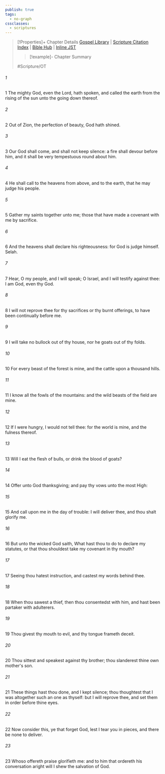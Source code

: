 ```yaml
---
publish: true
tags:
  - no-graph
cssclasses:
  - scriptures
---
```

>[!Properties]+ Chapter Details
>[Gospel Library](https://churchofjesuschrist.org/study/scriptures/ot/ps/50?lang=eng)    |    [Scripture Citation Index](https://scriptures.byu.edu/#07732::c07732)    |    [Bible Hub](https://biblehub.com/psalms/50.htm)    |    [Inline JST](https://scripturetoolbox.com/html/ic/Psalms/50.html)
>>[!example]- Chapter Summary
>> 
> 
>
>#Scripture/OT
###### 1
1 The mighty God, even the Lord, hath spoken, and called the earth from the rising of the sun unto the going down thereof.
###### 2
2 Out of Zion, the perfection of beauty, God hath shined.
###### 3
3 Our God shall come, and shall not keep silence: a fire shall devour before him, and it shall be very tempestuous round about him.
###### 4
4 He shall call to the heavens from above, and to the earth, that he may judge his people.
###### 5
5 Gather my saints together unto me; those that have made a covenant with me by sacrifice.
###### 6
6 And the heavens shall declare his righteousness: for God is judge himself. Selah.
###### 7
7 Hear, O my people, and I will speak; O Israel, and I will testify against thee: I am God, even thy God.
###### 8
8 I will not reprove thee for thy sacrifices or thy burnt offerings, to have been continually before me.
###### 9
9 I will take no bullock out of thy house, nor he goats out of thy folds.
###### 10
10 For every beast of the forest is mine, and the cattle upon a thousand hills.
###### 11
11 I know all the fowls of the mountains: and the wild beasts of the field are mine.
###### 12
12 If I were hungry, I would not tell thee: for the world is mine, and the fulness thereof.
###### 13
13 Will I eat the flesh of bulls, or drink the blood of goats?
###### 14
14 Offer unto God thanksgiving; and pay thy vows unto the most High:
###### 15
15 And call upon me in the day of trouble: I will deliver thee, and thou shalt glorify me.
###### 16
16 But unto the wicked God saith, What hast thou to do to declare my statutes, or that thou shouldest take my covenant in thy mouth?
###### 17
17 Seeing thou hatest instruction, and castest my words behind thee.
###### 18
18 When thou sawest a thief, then thou consentedst with him, and hast been partaker with adulterers.
###### 19
19 Thou givest thy mouth to evil, and thy tongue frameth deceit.
###### 20
20 Thou sittest and speakest against thy brother; thou slanderest thine own mother's son.
###### 21
21 These things hast thou done, and I kept silence; thou thoughtest that I was altogether such an one as thyself: but I will reprove thee, and set them in order before thine eyes.
###### 22
22 Now consider this, ye that forget God, lest I tear you in pieces, and there be none to deliver.
###### 23
23 Whoso offereth praise glorifieth me: and to him that ordereth his conversation aright will I shew the salvation of God.
